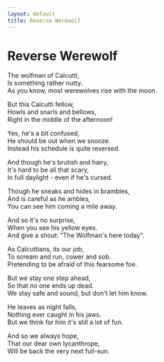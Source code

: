 ```yaml
---
layout: default
title: Reverse Werewolf
---
```


# Reverse Werewolf

The wolfman of Calcutti,  
Is something rather nutty.  
As you know, most werewolves rise with the moon.

But this Calcutti fellow,  
Howls and snarls and bellows,  
Right in the middle of the afternoon!

Yes, he's a bit confused,  
He should be out when we snooze.  
Instead his schedule is quite reversed.

And though he's brutish and hairy,  
It's hard to be all that scary,  
In full daylight - even if he's cursed.

Though he sneaks and hides in brambles,  
And is careful as he ambles,  
You can see him coming a mile away.

And so it's no surprise,  
When you see his yellow eyes.  
And give a shout: "The Wolfman's here today".

As Calcuttians, its our job,  
To scream and run, cower and sob.  
Pretending to be afraid of this fearsome foe.

But we stay one step ahead,  
So that no one ends up dead.  
We stay safe and sound, but don't let him know.

He leaves as night falls,  
Nothing ever caught in his jaws.  
But we think for him it's still a lot of fun.

And so we always hope,  
That our dear own lycanthrope,  
Will be back the very next full-sun.
